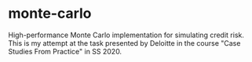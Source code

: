 # monte-carlo
High-performance Monte Carlo implementation for simulating credit risk. This is my attempt at the task presented by Deloitte in the course "Case Studies From Practice" in SS 2020.
